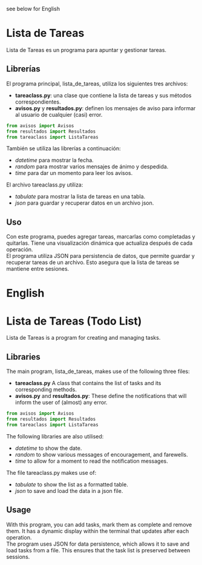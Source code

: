 see below for English  

# Lista de Tareas  

Lista de Tareas es un programa para apuntar y gestionar tareas.  

## Librerías  

El programa principal, lista_de_tareas, utiliza los siguientes tres archivos:  
- **tareaclass.py**: una clase que contiene la lista de tareas y sus métodos correspondientes.  
- **avisos.py** y **resultados.py**: definen los mensajes de aviso para informar al usuario de cualquier (casi) error.  

```python
from avisos import Avisos
from resultados import Resultados
from tareaclass import ListaTareas
```

También se utiliza las librerías a continuación:
- *datetime* para mostrar la fecha.
- *random* para mostrar varios mensajes de ánimo y despedida.
- *time* para dar un momento para leer los avisos.

El archivo tareaclass.py utiliza:
- *tabulate* para mostrar la lista de tareas en una tabla.
- *json* para guardar y recuperar datos en un archivo json.


## Uso  

Con este programa, puedes agregar tareas, marcarlas como completadas y quitarlas. Tiene una visualización dinámica que actualiza después de cada operación.  
El programa utiliza JSON para persistencia de datos, que permite guardar y recuperar tareas de un archivo. Esto asegura que la lista de tareas se mantiene entre sesiones.

# English
# Lista de Tareas (Todo List)  

Lista de Tareas is a program for creating and managing tasks.  

## Libraries  

The main program, lista_de_tareas, makes use of the following three files:  
- **tareaclass.py** A class that contains the list of tasks and its corresponding methods.  
- **avisos.py** and **resultados.py**: These define the notifications that will inform the user of (almost) any error.  

```python
from avisos import Avisos
from resultados import Resultados
from tareaclass import ListaTareas
```

The following libraries are also utilised:
- *datetime* to show the date.
- *random* to show various messages of encouragement, and farewells.
- *time* to allow for a moment to read the notification messages.

The file tareaclass.py makes use of:
- *tabulate* to show the list as a formatted table.
- *json* to save and load the data in a json file.


## Usage

With this program, you can add tasks, mark them as complete and remove them. It has a dynamic display within the terminal that updates after each operation.  
The program uses JSON for data persistence, which allows it to save and load tasks from a file. This ensures that the task list is preserved between sessions.
